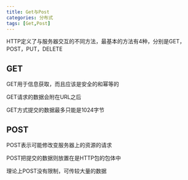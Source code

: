 ```yaml
---
title: Get与Post
categories: 分布式
tags: [Get,Post]
---
```


HTTP定义了与服务器交互的不同方法，最基本的方法有4种，分别是GET，POST，PUT，DELETE

## GET

GET用于信息获取，而且应该是安全的和幂等的

GET请求的数据会附在URL之后

GET方式提交的数据最多只能是1024字节

## POST

POST表示可能修改变服务器上的资源的请求

POST把提交的数据则放置在是HTTP包的包体中

理论上POST没有限制，可传较大量的数据

<!--more-->